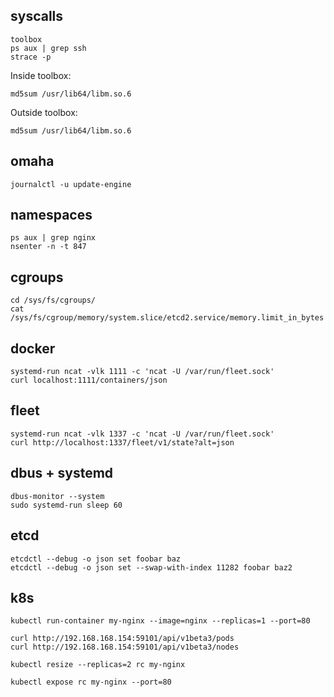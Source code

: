 ## syscalls

```
toolbox
ps aux | grep ssh
strace -p 
```

Inside toolbox:
```
md5sum /usr/lib64/libm.so.6
```

Outside toolbox: 
```
md5sum /usr/lib64/libm.so.6
```

## omaha

```
journalctl -u update-engine
```

## namespaces

```
ps aux | grep nginx
nsenter -n -t 847
```

## cgroups

```
cd /sys/fs/cgroups/
cat /sys/fs/cgroup/memory/system.slice/etcd2.service/memory.limit_in_bytes
```

## docker 

```
systemd-run ncat -vlk 1111 -c 'ncat -U /var/run/fleet.sock'
curl localhost:1111/containers/json
```

## fleet

```
systemd-run ncat -vlk 1337 -c 'ncat -U /var/run/fleet.sock'
curl http://localhost:1337/fleet/v1/state?alt=json
```

## dbus + systemd

```
dbus-monitor --system
sudo systemd-run sleep 60
```

## etcd

```
etcdctl --debug -o json set foobar baz
etcdctl --debug -o json set --swap-with-index 11282 foobar baz2
```

## k8s

```
kubectl run-container my-nginx --image=nginx --replicas=1 --port=80
```

```
curl http://192.168.168.154:59101/api/v1beta3/pods
curl http://192.168.168.154:59101/api/v1beta3/nodes
```

```
kubectl resize --replicas=2 rc my-nginx
```


```
kubectl expose rc my-nginx --port=80
```
